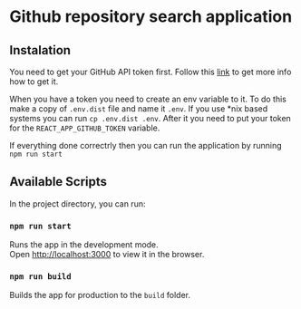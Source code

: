 # Github repository search application

## Instalation
You need to get your GitHub API token first. Follow this [link](https://docs.github.com/en/authentication/keeping-your-account-and-data-secure/managing-your-personal-access-tokens) to get more info how to get it.

When you have a token you need to create an env variable to it.
To do this make a copy of `.env.dist` file and name it `.env`. 
If you use *nix based systems you can run `cp .env.dist .env`.
After it you need to put your token for the `REACT_APP_GITHUB_TOKEN` variable.

If everything done correctrly then you can run the application by running `npm run start`

## Available Scripts

In the project directory, you can run:

### `npm run start`

Runs the app in the development mode.\
Open [http://localhost:3000](http://localhost:3000) to view it in the browser.

### `npm run build`

Builds the app for production to the `build` folder.

